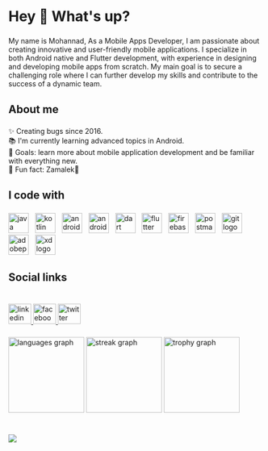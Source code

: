 <h1 align="left">Hey 👋 What's up?</h1>

###

<p align="left">My name is Mohannad, As a Mobile Apps Developer, I am passionate about creating innovative and user-friendly mobile applications. I specialize in both Android native and Flutter development, with experience in designing and developing mobile apps from scratch. My main goal is to secure a challenging role where I can further develop my skills and contribute to the success of a dynamic team.</p>

###

<h2 align="left">About me</h2>

###

<p align="left">✨ Creating bugs since 2016.<br>📚 I'm currently learning advanced topics in Android.<br>🎯 Goals: learn more about mobile application development and be familiar with everything new.<br>🎲 Fun fact: Zamalek🏹</p>

###

<h2 align="left">I code with</h2>

###

<div align="left">
  <img src="https://cdn.jsdelivr.net/gh/devicons/devicon/icons/java/java-original.svg" height="40" alt="java logo"  />
  <img width="5" />
  <img src="https://cdn.jsdelivr.net/gh/devicons/devicon/icons/kotlin/kotlin-original.svg" height="40" alt="kotlin logo"  />
  <img width="5" />
  <img src="https://cdn.simpleicons.org/android/3DDC84" height="40" alt="android logo"  />
  <img width="5" />
  <img src="https://cdn.jsdelivr.net/gh/devicons/devicon/icons/androidstudio/androidstudio-original.svg" height="40" alt="androidstudio logo"  />
  <img width="5" />
  <img src="https://cdn.jsdelivr.net/gh/devicons/devicon/icons/dart/dart-original.svg" height="40" alt="dart logo"  />
  <img width="5" />
  <img src="https://cdn.jsdelivr.net/gh/devicons/devicon/icons/flutter/flutter-original.svg" height="40" alt="flutter logo"  />
  <img width="5" />
  <img src="https://cdn.jsdelivr.net/gh/devicons/devicon/icons/firebase/firebase-plain.svg" height="40" alt="firebase logo"  />
  <img width="5" />
  <img src="https://skillicons.dev/icons?i=postman" height="40" alt="postman logo"  />
  <img width="5" />
  <img src="https://cdn.jsdelivr.net/gh/devicons/devicon/icons/git/git-original.svg" height="40" alt="git logo"  />
  <img width="5" />
  <img src="https://skillicons.dev/icons?i=ps" height="40" alt="adobephotoshop logo"  />
  <img width="5" />
  <img src="https://skillicons.dev/icons?i=xd" height="40" alt="xd logo"  />
</div>

###

<h2 align="left">Social links</h2>

###

<br clear="both">

<div align="left">
  <a href="https://www.linkedin.com/in/mohannad-ahmed/" target="_blank">
    <img src="https://raw.githubusercontent.com/maurodesouza/profile-readme-generator/master/src/assets/icons/social/linkedin/default.svg" width="45" height="40" alt="linkedin logo"  />
  </a>
  <a href="https://www.facebook.com/mohand.ahmed.7359/" target="_blank">
    <img src="https://raw.githubusercontent.com/maurodesouza/profile-readme-generator/master/src/assets/icons/social/facebook/default.svg" width="45" height="40" alt="facebook logo"  />
  </a>
  <a href="https://twitter.com/mohannadahmed00" target="_blank">
    <img src="https://raw.githubusercontent.com/maurodesouza/profile-readme-generator/master/src/assets/icons/social/twitter/default.svg" width="45" height="40" alt="twitter logo"  />
  </a>
</div>

###

<div align="left">
  <img src="https://github-readme-stats.vercel.app/api/top-langs?username=mohannadahmed00&locale=en&hide_title=false&layout=compact&card_width=320&langs_count=5&theme=dracula&hide_border=false&order=2" height="150" alt="languages graph"  />
  <img src="https://streak-stats.demolab.com?user=mohannadahmed00&locale=en&mode=daily&theme=dracula&hide_border=false&border_radius=5&order=3" height="150" alt="streak graph"  />
  <img src="https://github-profile-trophy.vercel.app?username=mohannadahmed00&theme=dracula&column=-1&row=1&margin-w=8&margin-h=8&no-bg=false&no-frame=false&order=4" height="150" alt="trophy graph"  />
</div>

###

<br clear="both">

<img align="left" src="https://visitor-badge.laobi.icu/badge?page_id=mohannadahmed00.mohannadahmed00&"  />

###
